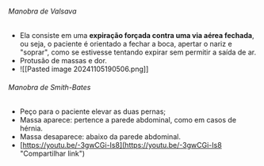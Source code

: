 ###### Manobra de Valsava
- Ela consiste em uma **expiração forçada contra uma via aérea fechada**, ou seja, o paciente é orientado a fechar a boca, apertar o nariz e "soprar", como se estivesse tentando expirar sem permitir a saída de ar.
- Protusão de massas e dor. 
- ![[Pasted image 20241105190506.png]]
###### Manobra de Smith-Bates
- Peço para o paciente elevar as duas pernas; 
- Massa aparece: pertence a parede abdominal, como em casos de hérnia. 
- Massa desaparece: abaixo da parede abdominal. 
- [https://youtu.be/-3gwCGi-Is8](https://youtu.be/-3gwCGi-Is8 "Compartilhar link")